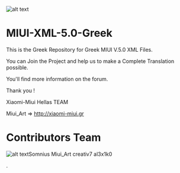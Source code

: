 ![alt text](https://raw.githubusercontent.com/Xiaomi-Miui-Hellas/MIUI-XML-5.0-Greek/master/Greek/main/Browser.apk/assets/quicklinks4-el-rGR/miui-hellas.png "Xiaomi Miui Hellas Logo")

MIUI-XML-5.0-Greek
==================

This is the Greek Repository for Greek MIUI V.5.0 XML Files.

You can Join the Project and help us to make a Complete Translation possible.

You'll find more information on the forum.

Thank you !

Xiaomi-Miui Hellas TEAM

Miui_Art => http://xiaomi-miui.gr <OWNER>

Contributors Team 
=================

![alt text](https://xiaomi-miui.gr/community/wcf/images/avatars/ad/221-ad039e16423900a74388e0fe2b848784a7713288-128.jpg "Somnius")Somnius
Miui_Art
creativ7
al3x1k0

.
